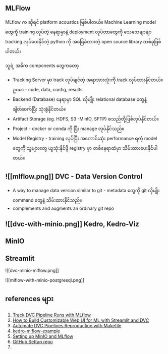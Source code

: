 MLFlow
---------
MLflow က ဆိုရင် platform acoustics ဖြစ်ပါတယ်။ Machine Learning model တွေကို training လုပ်တဲ့ နေရာမှာနဲ့ deployment လုပ်တာတွေကို သေသေချာချာ tracking လုပ်ပေးနိုင်တဲ့ python ကို အခြေခံထားတဲ့ open source library တစ်ခုဖြစ်ပါတယ်။

သူရဲ့ အဓိက components တွေကတော့
 - Tracking Server မှာ track လုပ်ချင်တဲ့ အရာအားလုံးကို track လုပ်ထားနိုင်တယ်။ ဥပမာ - code, data, config, results
 - Backend (Database) နေရာမှာ SQL လိုမျိုး relational database တွေနဲ့ ချိတ်ဆက်ပြီး သုံးစွဲနိုင်တယ်။
 - Artifact Storage (eg. HDFS, S3 -MinIO, SFTP) စသည်တို့ဖြစ်လုပ်နိုင်တယ်။
 - Project - docker or conda ကို ပြီး manage လုပ်နိုင်သည်။
 - Model Registry - training လုပ်ပြီး အကောင်းဆုံး performance ရတဲ့ model တွေကို သူများတွေ ယူသုံးနိုင်ဖို့ registry မှာ တစ်နေရာထဲမှာ သိမ်းထားပေးနိုင်ပါတယ်။

![[mlflow.png]]
DVC - Data Version Control
--------
- A way to manage data version similar to git - metadata တွေကို git လိုမျိုး command တွေနဲ့ သိမ်းထားနိုင်သည်။
- complements and augments an ordinary git repo

![[dvc-with-minio.png]]
Kedro, Kedro-Viz
----

MinIO 
-----

Streamlit
-----


![[dvc-minio-mlflow.png]]


![[mlflow-with-minio-postgresql.png]]


references များ 
-----

1. [Track DVC Pipeline Runs with MLflow](https://www.sicara.fr/blog-technique/dvc-pipeline-runs-mlflow)
2. [How to Build Customizable Web UI for ML with Streamlit and DVC](https://www.sicara.fr/blog-technique/dvc-streamlit-webui-ml)
3. [Automate DVC Pipelines Reproduction with Makefile](https://www.sicara.fr/blog-technique/automate-dvc-pipelines-reproduction-with-makefile)
4. [kedro-mlflow-example](https://github.com/tgoldenberg/kedro-mlflow-example)
5. [Setting up MinIO and MLflow](https://blog.min.io/setting-up-a-development-machine-with-mlflow-and-minio/)
6. [GitHub Settup repo](https://github.com/alexsnow348/mlflow-dvc-postgres-minio)
7. 
